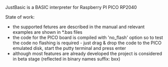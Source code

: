 JustBasic is a BASIC interpreter for Raspberry PI PICO RP2040

State of work:
- the supported fetures are described in the manual and relevant examples are shown in *.bas files
- the code for the PICO board is compiled with 'no_flash' option so to test the code no flashing is required - just drag & drop the code to the PICO emulated disk, start the putty terminal and press enter
- although most features are already developed the project is considered in beta stage (reflected in binary names suffix: bxx)
